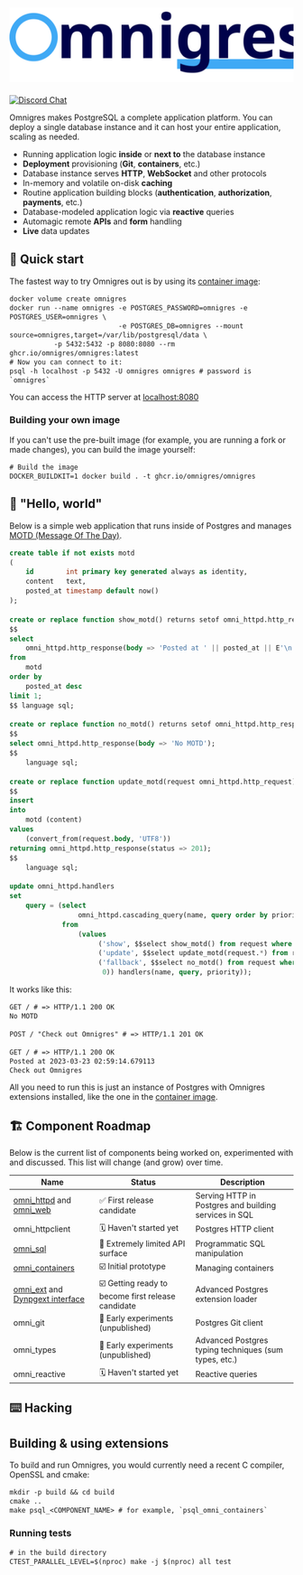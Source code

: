 ![Omnigres](header_logo.svg)
---

[![Discord Chat](https://img.shields.io/discord/1060568981725003789?label=Discord)][Discord]

Omnigres makes PostgreSQL a complete application platform. You can deploy a single database instance and it can host your entire application, scaling as needed.

* Running application logic **inside** or **next to** the database instance
* **Deployment** provisioning (**Git**, **containers**, etc.)
* Database instance serves **HTTP**, **WebSocket** and other protocols
* In-memory and volatile on-disk **caching**
* Routine application building blocks (**authentication**, **authorization**, **payments**, etc.)
* Database-modeled application logic via **reactive** queries
* Automagic remote **APIs** and **form** handling
* **Live** data updates

## :runner: Quick start

The fastest way to try Omnigres out is by using
its [container image](https://github.com/omnigres/omnigres/pkgs/container/omnigres):

```shell
docker volume create omnigres
docker run --name omnigres -e POSTGRES_PASSWORD=omnigres -e POSTGRES_USER=omnigres \
                           -e POSTGRES_DB=omnigres --mount source=omnigres,target=/var/lib/postgresql/data \
           -p 5432:5432 -p 8080:8080 --rm ghcr.io/omnigres/omnigres:latest
# Now you can connect to it:
psql -h localhost -p 5432 -U omnigres omnigres # password is `omnigres`
````

You can access the HTTP server at [localhost:8080](http://localhost:8080)

### Building your own image

If you can't use the pre-built image (for example, you are running a fork or made changes), you can build the image
yourself:

```shell
# Build the image
DOCKER_BUILDKIT=1 docker build . -t ghcr.io/omnigres/omnigres
```

## :wave: "Hello, world"

Below is a simple web application that runs inside of Postgres
and manages [MOTD (Message Of The Day)](https://en.wikipedia.org/wiki/Message_of_the_day).

```sql
create table if not exists motd
(
    id        int primary key generated always as identity,
    content   text,
    posted_at timestamp default now()
);

create or replace function show_motd() returns setof omni_httpd.http_response as
$$
select
    omni_httpd.http_response(body => 'Posted at ' || posted_at || E'\n' || content)
from
    motd
order by
    posted_at desc
limit 1;
$$ language sql;

create or replace function no_motd() returns setof omni_httpd.http_response as
$$
select omni_httpd.http_response(body => 'No MOTD');
$$
    language sql;

create or replace function update_motd(request omni_httpd.http_request) returns omni_httpd.http_response as
$$
insert
into
    motd (content)
values
    (convert_from(request.body, 'UTF8'))
returning omni_httpd.http_response(status => 201);
$$
    language sql;

update omni_httpd.handlers
set
    query = (select
                 omni_httpd.cascading_query(name, query order by priority desc nulls last)
             from
                 (values
                      ('show', $$select show_motd() from request where request.method = 'GET'$$, 1),
                      ('update', $$select update_motd(request.*) from request where request.method = 'POST'$$, 1),
                      ('fallback', $$select no_motd() from request where request.method = 'GET'$$,
                       0)) handlers(name, query, priority));
```

It works like this:

```shell
GET / # => HTTP/1.1 200 OK
No MOTD

POST / "Check out Omnigres" # => HTTP/1.1 201 OK

GET / # => HTTP/1.1 200 OK
Posted at 2023-03-23 02:59:14.679113
Check out Omnigres
```

All you need to run this is just an instance of Postgres with
Omnigres extensions installed, like the one in the [container image](#quick-start).

## :building_construction: Component Roadmap

Below is the current list of components being worked on, experimented with and discussed. This list will change
(and grow) over time.

| Name                                                                                        | Status                                                                  | Description                                           |
|---------------------------------------------------------------------------------------------|-------------------------------------------------------------------------|-------------------------------------------------------|
| [omni_httpd](extensions/omni_httpd/README.md) and [omni_web](extensions/omni_web/README.md) | :white_check_mark: First release candidate                              | Serving HTTP in Postgres and building services in SQL |
| omni_httpclient                                                                             | :spiral_calendar: Haven't started yet                                   | Postgres HTTP client                                  |
| [omni_sql](extensions/omni_sql/README.md)                                                   | :construction: Extremely limited API surface                            | Programmatic SQL manipulation                         |
| [omni_containers](extensions/omni_containers/README.md)                                     | :ballot_box_with_check: Initial prototype                               | Managing containers                                   |
| [omni_ext](extensions/omni_ext/README.md) and  [Dynpgext interface](dynpgext/README.md)     | :ballot_box_with_check: Getting ready to become first release candidate | Advanced Postgres extension loader                    |
| omni_git                                                                                    | :lab_coat: Early experiments (unpublished)                              | Postgres Git client                                   |
| omni_types                                                                                  | :lab_coat: Early experiments (unpublished)                              | Advanced Postgres typing techniques (sum types, etc.) |
| omni_reactive                                                                               | :spiral_calendar: Haven't started yet                                   | Reactive queries                                      |

## :keyboard: Hacking

## Building & using extensions

To build and run Omnigres, you would currently need a recent C compiler, OpenSSL and cmake:

```shell
mkdir -p build && cd build
cmake ..
make psql_<COMPONENT_NAME> # for example, `psql_omni_containers`
```

### Running tests

```shell
# in the build directory
CTEST_PARALLEL_LEVEL=$(nproc) make -j $(nproc) all test
```

[Discord]: https://discord.gg/Jghrq588qS
